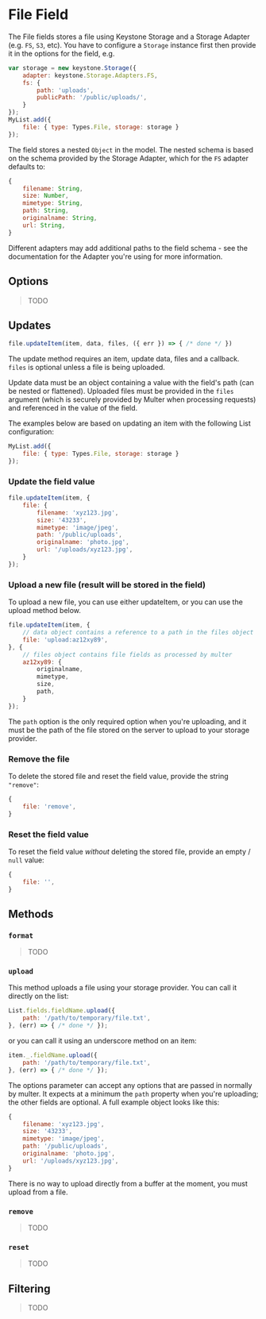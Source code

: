 # File Field

The File fields stores a file using Keystone Storage and a Storage Adapter (e.g. `FS`, `S3`, etc). You have to configure a `Storage` instance first then provide it in the options for the field, e.g.

```js
var storage = new keystone.Storage({
	adapter: keystone.Storage.Adapters.FS,
	fs: {
		path: 'uploads',
		publicPath: '/public/uploads/',
	}
});
MyList.add({
	file: { type: Types.File, storage: storage }
});
```

The field stores a nested `Object` in the model. The nested schema is based on the schema provided by the Storage Adapter, which for the `FS` adapter defaults to:

```js
{
	filename: String,
	size: Number,
	mimetype: String,
	path: String,
	originalname: String,
	url: String,
}
```

Different adapters may add additional paths to the field schema - see the documentation for the Adapter you're using for more information.

## Options

> TODO

## Updates

```js
file.updateItem(item, data, files, ({ err }) => { /* done */ })
```

The update method requires an item, update data, files and a callback. `files` is optional unless a file is being uploaded.

Update data must be an object containing a value with the field's path (can be nested or flattened). Uploaded files must be provided in the `files` argument (which is securely provided by Multer when processing requests) and referenced in the value of the field.

The examples below are based on updating an item with the following List configuration:

```js
MyList.add({
	file: { type: Types.File, storage: storage }
});
```

### Update the field value

```js
file.updateItem(item, {
	file: {
		filename: 'xyz123.jpg',
		size: '43233',
		mimetype: 'image/jpeg',
		path: '/public/uploads',
		originalname: 'photo.jpg',
		url: '/uploads/xyz123.jpg',
	}
});
```

### Upload a new file (result will be stored in the field)

To upload a new file, you can use either updateItem, or you can use the upload method below.

```js
file.updateItem(item, {
	// data object contains a reference to a path in the files object
	file: 'upload:az12xy89',
}, {
	// files object contains file fields as processed by multer
	az12xy89: {
		originalname,
		mimetype,
		size,
		path,
	}
});
```

The `path` option is the only required option when you're uploading, and it must be the path of the file stored on the server to upload to your storage provider.

### Remove the file

To delete the stored file and reset the field value, provide the string `"remove"`:

```js
{
	file: 'remove',
}
```

### Reset the field value

To reset the field value _without_ deleting the stored file, provide an empty / `null` value:

```js
{
	file: '',
}
```

## Methods

### `format`

> TODO

### `upload`

This method uploads a file using your storage provider. You can call it directly on the list:

```js
List.fields.fieldName.upload({
	path: '/path/to/temporary/file.txt',
}, (err) => { /* done */ });
```

or you can call it using an underscore method on an item:

```js
item._.fieldName.upload({
	path: '/path/to/temporary/file.txt',
}, (err) => { /* done */ });
```

The options parameter can accept any options that are passed in normally by multer. It expects at a minimum the `path` property when you're uploading; the other fields are optional. A full example object looks like this:

```js
{
	filename: 'xyz123.jpg',
	size: '43233',
	mimetype: 'image/jpeg',
	path: '/public/uploads',
	originalname: 'photo.jpg',
	url: '/uploads/xyz123.jpg',
}
```

There is no way to upload directly from a buffer at the moment, you must upload from a file.

### `remove`

> TODO

### `reset`

> TODO


## Filtering

> TODO
